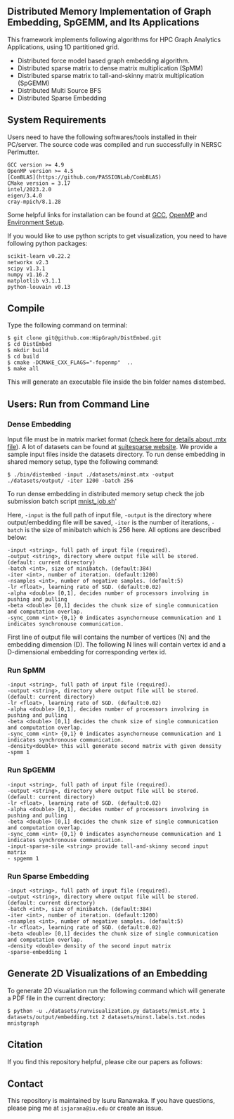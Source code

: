 ## Distributed Memory Implementation of Graph Embedding, SpGEMM, and Its Applications
This framework implements following algorithms for HPC Graph Analytics Applications, using 1D partitioned grid.
 - Distributed force model based graph embedding algorithm.
 - Distributed sparse matrix to dense matrix multiplication (SpMM)
 - Distributed sparse matrix to tall-and-skinny matrix multiplication (SpGEMM)
 - Distributed Multi Source BFS
 - Distributed Sparse Embedding
## System Requirements
Users need to have the following softwares/tools installed in their PC/server. The source code was compiled and run successfully in NERSC Perlmutter.

```
GCC version >= 4.9 
OpenMP version >= 4.5
[ComBLAS](https://github.com/PASSIONLab/CombBLAS)
CMake version = 3.17
intel/2023.2.0
eigen/3.4.0
cray-mpich/8.1.28
```

Some helpful links for installation can be found at [GCC](https://gcc.gnu.org/install/), [OpenMP](https://clang-omp.github.io) and [Environment Setup](http://heather.cs.ucdavis.edu/~matloff/158/ToolsInstructions.html#compile_openmp).

If you would like to use python scripts to get visualization, you need to have following python packages:
```
scikit-learn v0.22.2
networkx v2.3
scipy v1.3.1
numpy v1.16.2
matplotlib v3.1.1
python-louvain v0.13
```

## Compile 
Type the following command on terminal:
```
$ git clone git@github.com:HipGraph/DistEmbed.git
$ cd DistEmbed
$ mkdir build
$ cd build
$ cmake -DCMAKE_CXX_FLAGS="-fopenmp"  ..
$ make all
```
This will generate an executable file inside the bin folder names distembed.

## Users: Run  from Command Line

### Dense Embedding
Input file must be in matrix market format ([check here for details about .mtx file](https://math.nist.gov/MatrixMarket/formats.html)). A lot of datasets can be found at [suitesparse website](https://sparse.tamu.edu). We provide a sample input files inside the  datasets directory. To run dense embedding in shared memory setup, type the following command:
```
$ ./bin/distembed -input ./datasets/minst.mtx -output ./datasets/output/ -iter 1200 -batch 256 
```
To run dense embedding in distributed memory setup check the job submission batch script [mnist_job.sh](datasets/minst_job.sh)'

Here, `-input` is the full path of input file, `-output` is the directory where output/embedding file will be saved, `-iter` is the number of iterations, `-batch` is the size of minibatch which is 256 here. All options are described below:
```
-input <string>, full path of input file (required).
-output <string>, directory where output file will be stored. (default: current directory)
-batch <int>, size of minibatch. (default:384)
-iter <int>, number of iteration. (default:1200)
-nsamples <int>, number of negative samples. (default:5)
-lr <float>, learning rate of SGD. (default:0.02)
-alpha <double> [0,1], decides number of processors involving in pushing and pulling
-beta <double> [0,1] decides the chunk size of single communication and computation overlap.
-sync_comm <int> {0,1} 0 indicates asynchornouse communication and 1 indicates synchronouse communication.
```
First line of output file will contains the number of vertices (N) and the embedding dimension (D). The following N lines will contain vertex id and a D-dimensional embedding for corresponding vertex id.

###  Run SpMM
```
-input <string>, full path of input file (required).
-output <string>, directory where output file will be stored. (default: current directory)
-lr <float>, learning rate of SGD. (default:0.02)
-alpha <double> [0,1], decides number of processors involving in pushing and pulling
-beta <double> [0,1] decides the chunk size of single communication and computation overlap.
-sync_comm <int> {0,1} 0 indicates asynchornouse communication and 1 indicates synchronouse communication.
-density<double> this will generate second matrix with given density
-spmm 1
```

### Run SpGEMM
```
-input <string>, full path of input file (required).
-output <string>, directory where output file will be stored. (default: current directory)
-lr <float>, learning rate of SGD. (default:0.02)
-alpha <double> [0,1], decides number of processors involving in pushing and pulling
-beta <double> [0,1] decides the chunk size of single communication and computation overlap.
-sync_comm <int> {0,1} 0 indicates asynchornouse communication and 1 indicates synchronouse communication.
-input-sparse-sile <string> provide tall-and-skinny second input matrix 
- spgemm 1
```

### Run Sparse Embedding
```
-input <string>, full path of input file (required).
-output <string>, directory where output file will be stored. (default: current directory)
-batch <int>, size of minibatch. (default:384)
-iter <int>, number of iteration. (default:1200)
-nsamples <int>, number of negative samples. (default:5)
-lr <float>, learning rate of SGD. (default:0.02)
-beta <double> [0,1] decides the chunk size of single communication and computation overlap.
-density <double> density of the second input matrix
-sparse-embedding 1
```

## Generate 2D Visualizations of an Embedding ##
To generate 2D visualiation  run the following command which will generate a PDF file in the current directory:
```
$ python -u ./datasets/runvisualization.py datasets/mnist.mtx 1 datasets/output/embedding.txt 2 datasets/minst.labels.txt.nodes mnistgraph
```

## Citation
If you find this repository helpful, please cite our papers as follows:


## Contact
This repository is maintained by Isuru Ranawaka. If you have questions, please ping me at `isjarana@iu.edu` or create an issue.
